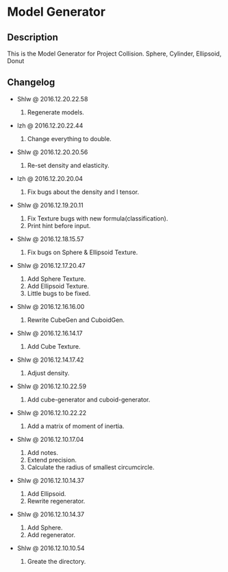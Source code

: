 # Model Generator

## Description

This is the Model Generator for Project Collision.
Sphere, Cylinder, Ellipsoid, Donut

## Changelog

* Shlw @ 2016.12.20.22.58
  1. Regenerate models.

* lzh @ 2016.12.20.22.44
  1. Change everything to double.

* Shlw @ 2016.12.20.20.56
  1. Re-set density and elasticity.

* lzh @ 2016.12.20.20.04
  1. Fix bugs about the density and I tensor.

* Shlw @ 2016.12.19.20.11
  1. Fix Texture bugs with new formula(classification).
  2. Print hint before input.

* Shlw @ 2016.12.18.15.57
  1. Fix bugs on Sphere & Ellipsoid Texture.

* Shlw @ 2016.12.17.20.47
  1. Add Sphere Texture.
  2. Add Ellipsoid Texture.
  3. Little bugs to be fixed.

* Shlw @ 2016.12.16.16.00
  1. Rewrite CubeGen and CuboidGen.

* Shlw @ 2016.12.16.14.17
  1. Add Cube Texture.

* Shlw @ 2016.12.14.17.42
  1. Adjust density.

* Shlw @ 2016.12.10.22.59
  1. Add cube-generator and cuboid-generator.

* Shlw @ 2016.12.10.22.22
  1. Add a matrix of moment of inertia.

* Shlw @ 2016.12.10.17.04
  1. Add notes.
  2. Extend precision.
  3. Calculate the radius of smallest circumcircle.

* Shlw @ 2016.12.10.14.37
  1. Add Ellipsoid.
  2. Rewrite regenerator.

* Shlw @ 2016.12.10.14.37
  1. Add Sphere.
  2. Add regenerator.

* Shlw @ 2016.12.10.10.54
  1. Greate the directory.
